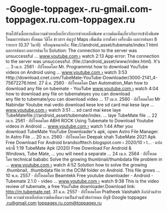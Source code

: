 # -Google-toppagex-.ru-gmail.com-toppagex.ru.com-toppagex.ru
 ข้ามไปยังเนื้อหาหลักความช่วยเหลือเกี่ยวกับการช่วยเหลือพิเศษ  ความคิดเห็นเกี่ยวกับการเข้าถึงพิเศษ              โหมดการค้นหา  ทั้งหมด  วิดีโอ ข่าวสาร  ค้นรูป  Maps  เพิ่มเติม การตั้งค่า  เครื่องมือ ผลการค้นหา 8 รายการ (0.37 วินาที)  หรือคุณหมายถึง: file:///android_asset/tubemate/index.1 html ผลการค้นหา  ผลการค้นเว็บ   Solution: The connection to the server was unsuccessful ...  www.youtube.com › watch    2:13  App error: The connection to the server was unsuccessful. (file:///android_asset/www/index.html). It's ... 3 เม.ย. 2561 · อัปโหลดโดย Mr. Programmist  how to download YouTube videos on Android using ...  www.youtube.com › watch    3:53  Http://download.cnet.com/TubeMate-YouTube-Downloader/3000-2141_4-75672276.html. 27 มี.ค. 2560 · อัปโหลดโดย Dan Automation_Man  how to download any file on tubemate - YouTube  www.youtube.com › watch    4:04  how to download any file on tubemateyes you can download any file to tubemate/you can download video ... 17 เม.ย. 2560 · อัปโหลดโดย Mr Nabindar  Youtube mai vedio download kese kre sd card mai kese laye ...  www.youtube.com › watch    3:51  ... sd card mai kese laye TubeMatefile:///android_asset/tubemate/index. ... laye TubeMate file ... 22 เม.ย. 2561 · อัปโหลดโดย ABHI ROCK  Using Tubemate to Download Youtube videos in Android ...  www.youtube.com › watch    1:44  After you download TubeMate YouTube Downloader's apk, open Astro File Manager. In Astro File ... 20 พ.ย. 2560 · อัปโหลดโดย Deepak shah  TubeMate 2021 Apk Free Download For Android  brandsofttech.blogspot.com › 2020/10 › t...  · แปลหน้านี้   1:19  TubeMate Apk (2020) Free Download For Android &amp; Windows, Tube Mate, ... you will need a separate ... 24 เม.ย. 2564 · อัปโหลดโดย technical bababc  Solve the growing thumbnail/thumbdata file problem in ...  www.youtube.com › watch     4:52  Solution how to solve the growing .thumbnail, .thumbdata file in the DCIM folder on Android. This file grows ... 10 พ.ค. 2557 · อัปโหลดโดย Beamtekk  Free youtube downloader - Android - Tubemate 2.1.0 - video ...  www.youtube.com › watch     9:38  This is the video review of tubemate, a free YouTube downloader.Download link: http://m.tubemate.net. 31 ม.ค. 2557 · อัปโหลดโดย Pratheek Vaishakh ลิงก์ส่วนท้าย  ไทย ความช่วยเหลือส่งความคิดเห็นความเป็นส่วนตัวข้อกำหนด  บัญชี Google  toppagex .ru@gmail.com  toppagex.ru.com@toppagex.ru
